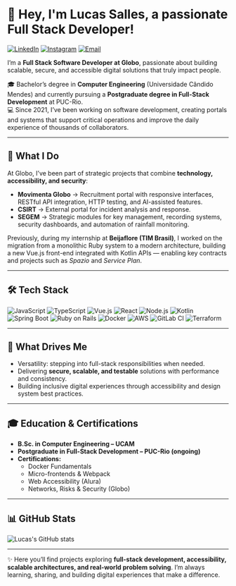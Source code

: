 # 👋 Hey, I'm Lucas Salles, a passionate Full Stack Developer!

[![LinkedIn](https://img.shields.io/badge/My%20LinkedIn-0A66C2?style=for-the-badge&logo=linkedin&logoColor=white)](https://www.linkedin.com/in/lucas-salles-0533ba199/)
[![Instagram](https://img.shields.io/badge/My%20Instagram-E4405F?style=for-the-badge&logo=instagram&logoColor=white)](https://www.instagram.com/lucassalles.dev) 
[![Email](https://img.shields.io/badge/Send%20me%20an%20Email-D14836?style=for-the-badge&logo=gmail&logoColor=white)](mailto:contato@lucassalles.com)

I’m a **Full Stack Software Developer at Globo**, passionate about building scalable, secure, and accessible digital solutions that truly impact people.  

🎓 Bachelor’s degree in **Computer Engineering** (Universidade Cândido Mendes) and currently pursuing a **Postgraduate degree in Full-Stack Development** at PUC-Rio.  
💻 Since 2021, I’ve been working on software development, creating portals and systems that support critical operations and improve the daily experience of thousands of collaborators.  

---

## 🚀 What I Do  

At Globo, I’ve been part of strategic projects that combine **technology, accessibility, and security**:  

- **Movimenta Globo** → Recruitment portal with responsive interfaces, RESTful API integration, HTTP testing, and AI-assisted features.  
- **CSIRT** → External portal for incident analysis and response.  
- **SEGEM** → Strategic modules for key management, recording systems, security dashboards, and automation of rainfall monitoring.  

Previously, during my internship at **Beijaflore (TIM Brasil)**, I worked on the migration from a monolithic Ruby system to a modern architecture, building a new Vue.js front-end integrated with Kotlin APIs — enabling key contracts and projects such as *Spazio* and *Service Plan*.  

---

## 🛠️ Tech Stack  

![JavaScript](https://img.shields.io/badge/JavaScript-F7DF1E?style=for-the-badge&logo=javascript&logoColor=black) 
![TypeScript](https://img.shields.io/badge/TypeScript-3178C6?style=for-the-badge&logo=typescript&logoColor=white) 
![Vue.js](https://img.shields.io/badge/Vue.js-4FC08D?style=for-the-badge&logo=vue.js&logoColor=white) 
![React](https://img.shields.io/badge/React-20232A?style=for-the-badge&logo=react&logoColor=61DAFB) 
![Node.js](https://img.shields.io/badge/Node.js-339933?style=for-the-badge&logo=node.js&logoColor=white) 
![Kotlin](https://img.shields.io/badge/Kotlin-7F52FF?style=for-the-badge&logo=kotlin&logoColor=white) 
![Spring Boot](https://img.shields.io/badge/Spring_Boot-6DB33F?style=for-the-badge&logo=springboot&logoColor=white) 
![Ruby on Rails](https://img.shields.io/badge/Ruby_on_Rails-CC0000?style=for-the-badge&logo=rubyonrails&logoColor=white) 
![Docker](https://img.shields.io/badge/Docker-2496ED?style=for-the-badge&logo=docker&logoColor=white) 
![AWS](https://img.shields.io/badge/AWS-232F3E?style=for-the-badge&logo=amazon-aws&logoColor=white) 
![GitLab CI](https://img.shields.io/badge/GitLab%20CI/CD-FC6D26?style=for-the-badge&logo=gitlab&logoColor=white) 
![Terraform](https://img.shields.io/badge/Terraform-844FBA?style=for-the-badge&logo=terraform&logoColor=white)

---

## 🌟 What Drives Me  

- Versatility: stepping into full-stack responsibilities when needed.  
- Delivering **secure, scalable, and testable** solutions with performance and consistency.  
- Building inclusive digital experiences through accessibility and design system best practices.  

---

## 🎓 Education & Certifications  

- **B.Sc. in Computer Engineering – UCAM**  
- **Postgraduate in Full-Stack Development – PUC-Rio (ongoing)**  
- **Certifications:**  
  - Docker Fundamentals  
  - Micro-frontends & Webpack  
  - Web Accessibility (Alura)  
  - Networks, Risks & Security (Globo)  

---

## 📊 GitHub Stats  

![Lucas's GitHub stats](https://github-readme-stats.vercel.app/api?username=lasalles&show_icons=true&theme=tokyonight)  

---

✨ Here you’ll find projects exploring **full-stack development, accessibility, scalable architectures, and real-world problem solving**. I’m always learning, sharing, and building digital experiences that make a difference.  

